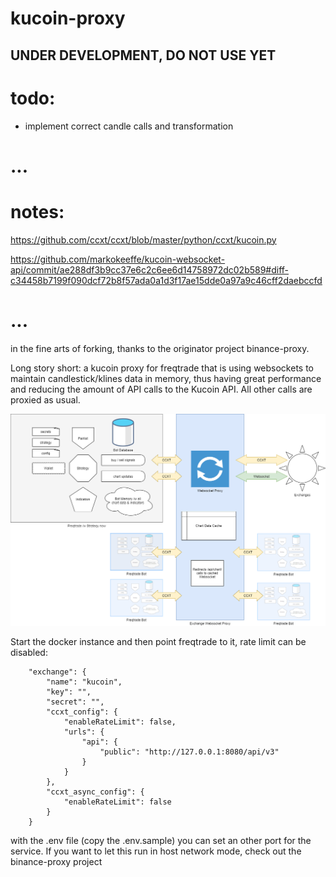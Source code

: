# kucoin-proxy



## UNDER DEVELOPMENT, DO NOT USE YET


# todo:

- implement correct candle calls and transformation 

# ...

# notes:
https://github.com/ccxt/ccxt/blob/master/python/ccxt/kucoin.py

https://github.com/markokeeffe/kucoin-websocket-api/commit/ae288df3b9cc37e6c2c6ee6d14758972dc02b589#diff-c34458b7199f090dcf72b8f57ada0a1d3f17ae15dde0a97a9c46cff2daebccfd
# ...

in the fine arts of forking, thanks to the originator project binance-proxy.



Long story short: a kucoin proxy for freqtrade that is using websockets to maintain candlestick/klines data in memory, thus having great performance and reducing the amount of API calls to the Kucoin API.
All other calls are proxied as usual.

![schema](proxy_scheme.png)

Start the docker instance and then point freqtrade to it, rate limit can be disabled:

```
    "exchange": {
        "name": "kucoin",
        "key": "",
        "secret": "",
        "ccxt_config": {
            "enableRateLimit": false,
            "urls": {
                "api": {
                    "public": "http://127.0.0.1:8080/api/v3"
                }
            }
        },
        "ccxt_async_config": {
            "enableRateLimit": false
        }
    }
```

with the .env file (copy the .env.sample) you can set an other port for the service.
If you want to let this run in host network mode, check out the binance-proxy project
